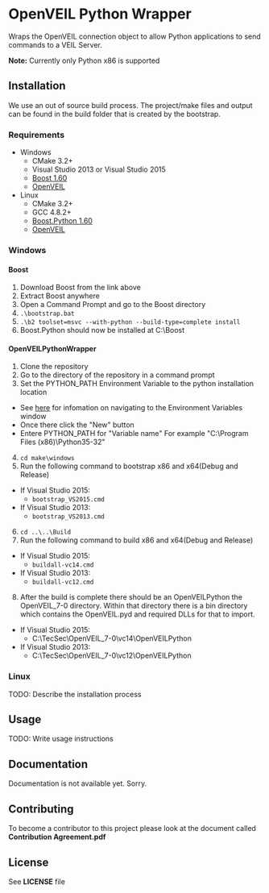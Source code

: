 # OpenVEIL Python Wrapper

Wraps the OpenVEIL connection object to allow Python applications to send commands to a VEIL Server.

**Note:** Currently only Python x86 is supported

## Installation

We use an out of source build process.  The project/make files and output
can be found in the build folder that is created by the bootstrap.

### Requirements

- Windows
  - CMake 3.2+
  - Visual Studio 2013 or Visual Studio 2015
  - [Boost 1.60](http://sourceforge.net/projects/boost/files/boost/1.60.0/)
  - [OpenVEIL](https://github.com/TecSec/OpenVEIL)
- Linux
  - CMake 3.2+
  - GCC 4.8.2+
  - [Boost.Python 1.60](http://sourceforge.net/projects/boost/files/boost/1.60.0/)
  - [OpenVEIL](https://github.com/TecSec/OpenVEIL)

### Windows

#### Boost
1. Download Boost from the link above
2. Extract Boost anywhere
3. Open a Command Prompt and go to the Boost directory
4. `.\bootstrap.bat`
5. `.\b2 toolset=msvc --with-python --build-type=complete install`
6. Boost.Python should now be installed at C:\Boost

#### OpenVEILPythonWrapper
1. Clone the repository
2. Go to the directory of the repository in a command prompt
3. Set the PYTHON_PATH Environment Variable to the python installation location
  - See [here](http://www.computerhope.com/issues/ch000549.htm) for infomation on navigating
  to the Environment Variables window
  - Once there click the "New" button
  - Entere PYTHON_PATH for "Variable name" For example "C:\Program Files (x86)\Python35-32"
4. `cd make\windows`
5. Run the following command to bootstrap x86 and x64(Debug and Release)
  - If Visual Studio 2015:
    - `bootstrap_VS2015.cmd`
  - If Visual Studio 2013:
    - `bootstrap_VS2013.cmd`
6. `cd ..\..\Build`
7. Run the following command to build x86 and x64(Debug and Release)
  - If Visual Studio 2015:
    - `buildall-vc14.cmd`
  - If Visual Studio 2013:
    - `buildall-vc12.cmd`
8. After the build is complete there should be an OpenVEILPython the OpenVEIL_7-0 directory.
Within that directory there is a bin directory which contains the OpenVEIL.pyd and required DLLs for that to import.
  - If Visual Studio 2015:
    - C:\TecSec\OpenVEIL_7-0\vc14\OpenVEILPython
  - If Visual Studio 2013:
    - C:\TecSec\OpenVEIL_7-0\vc12\OpenVEILPython

### Linux

TODO: Describe the installation process

## Usage

TODO: Write usage instructions

## Documentation

Documentation is not available yet.  Sorry.

## Contributing

To become a contributor to this project please look at the document called
**Contribution Agreement.pdf**

## License

See **LICENSE** file
